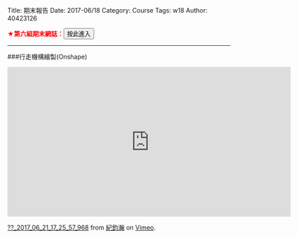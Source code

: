 Title: 期末報告
Date: 2017-06/18
Category: Course
Tags: w18
Author: 40423126



<b><font color="red">★第六組期末網誌：</font></b><a href="https://40423126.github.io/2017springcd_ag6/blog/index.html"><button type="button" class="btn btn-primary btn-xs">按此進入</button></a>

<!-- PELICAN_END_SUMMARY -->

<hr/>

###行走機構繪製(Onshape)

<iframe src="https://player.vimeo.com/video/222493609" width="640" height="339" frameborder="0" webkitallowfullscreen mozallowfullscreen allowfullscreen></iframe>
<p><a href="https://vimeo.com/222493609">??_2017_06_21_17_25_57_968</a> from <a href="https://vimeo.com/user60322140">紀鈞瀚</a> on <a href="https://vimeo.com">Vimeo</a>.</p>
 
